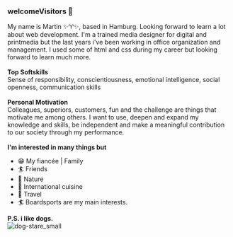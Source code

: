 ### welcomeVisitors 🖖
My name is Martin ✨♈️✨, based in Hamburg. Looking forward to learn a lot about web development. I'm a trained media designer for digital and printmedia but the last years i've been working in office organization and management. I used some of html and css during my career but looking forward to learn much more.
<br><br>
__Top Softskills__<br>
Sense of responsibility, conscientiousness, emotional intelligence, social openness, communication skills
<br><br>
__Personal Motivation__<br>
Colleagues, superiors, customers, fun and the challenge are things that motivate me among others. I want to use, deepen and expand my knowledge and skills, be independent and make a meaningful contribution to our society through my performance.
<br><br>
__I'm interested in many things but__
* 😁 My fiancée | Family
* 🏄 Friends
* 🐠 Nature
* 🌮 International cuisine
* 🚐 Travel
* 🏄 Boardsports
are my main interests.

__P.S. i like dogs.__
<br>
![dog-stare_small](https://github.com/StrongCurrent/StrongCurrent/assets/131701063/69dae8d6-cc9a-40d8-bfb3-2d3e7385310c)
